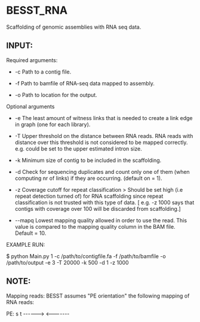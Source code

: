 BESST_RNA
=========

Scaffolding of genomic assemblies with RNA seq data.


INPUT:
-------
Required arguments:

* -c <str> Path to a contig file. 

*  -f <str> Path to bamfile of RNA-seq data mapped to assembly. 

* -o <str> Path to location for the output.

Optional arguments

* -e <int> The least amount of witness links that is needed to create a link edge in graph (one for each library). 

* -T <int> Upper threshold on the distance between RNA reads. RNA reads with distance over this threshold is not considered to be mapped correctly. e.g. could be set to the upper estimated intron size.

* -k <int> Minimum size of contig to be included in the scaffolding.

* -d <bool> Check for sequencing duplicates and count only one of them (when computing nr of links) if they are occurring. (default on = 1).

* -z <int> Coverage cutoff for repeat classification > Should be set high (i.e repeat detection turned of) for RNA scaffolding since repeat classification is not trusted with this type of data. [ e.g. -z 1000 says that contigs with coverage over 100 will be discarded from scaffolding.]

* --mapq <int> Lowest mapping quality allowed in order to use the read. This value is compared to the mapping quality column in the BAM file. Default = 10.

EXAMPLE RUN:

$ python Main.py 1 -c /path/to/contigfile.fa -f /path/to/bamfile -o /path/to/output	-e 3  -T 20000 -k 500  -d 1  -z 1000 



NOTE:
-------

Mapping reads: BESST assumes "PE orientation" the following mapping of RNA reads:

PE: 
   s                    t
   ------>      <-------









